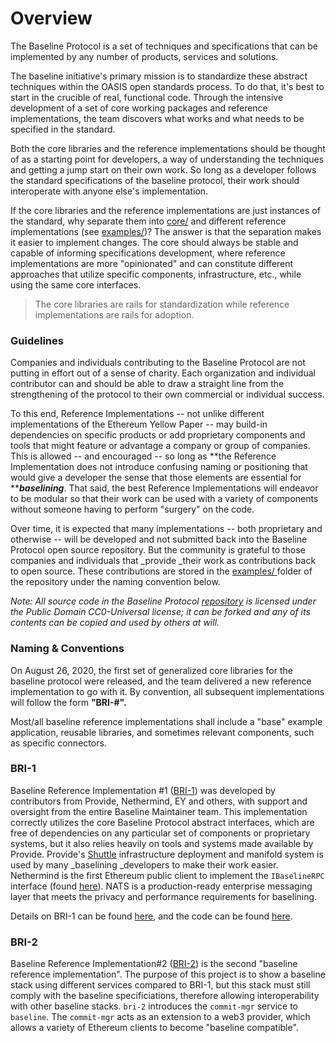 # Overview

The Baseline Protocol is a set of techniques and specifications that can be implemented by any number of products, services and solutions. &#x20;

The baseline initiative's primary mission is to standardize these abstract techniques within the OASIS open standards process. To do that, it's best to start in the crucible of real, functional code. Through the intensive development of a set of core working packages and reference implementations, the team discovers what works and what needs to be specified in the standard.

Both the core libraries and the reference implementations should be thought of as a starting point for developers, a way of understanding the techniques and getting a jump start on their own work. So long as a developer follows the standard specifications of the baseline protocol, their work should interoperate with anyone else's implementation.&#x20;

If the core libraries and the reference implementations are just instances of the standard, why separate them into [core/](https://github.com/ethereum-oasis/baseline/tree/master/core) and different reference implementations (see [examples/](https://github.com/ethereum-oasis/baseline/tree/master/examples))?  The answer is that the separation makes it easier to implement changes. The core should always be stable and capable of informing specifications development, where reference implementations are more "opinionated" and can constitute different approaches that utilize specific components, infrastructure, etc., while using the same core interfaces.

> The core libraries are rails for standardization while reference implementations are rails for adoption.

### Guidelines

Companies and individuals contributing to the Baseline Protocol are not putting in effort out of a sense of charity. Each organization and individual contributor can and should be able to draw a straight line from the strengthening of the protocol to their own commercial or individual success.

To this end, Reference Implementations -- not unlike different implementations of the Ethereum Yellow Paper -- may build-in dependencies on specific products or add proprietary components and tools that might feature or advantage a company or group of companies. This is allowed -- and encouraged -- so long as **the Reference Implementation does not introduce confusing naming or positioning that would give a developer the sense that those elements are essential for **_**baselining**_. That said, the best Reference Implementations will endeavor to be modular so that their work can be used with a variety of components without someone having to perform "surgery" on the code.

Over time, it is expected that many implementations -- both proprietary and otherwise -- will be developed and not submitted back into the Baseline Protocol open source repository. But the community is grateful to those companies and individuals that _provide _their work as contributions back to open source. These contributions are stored in the [examples/ ](https://github.com/ethereum-oasis/baseline/tree/master/examples)folder of the repository under the naming convention below.

_Note: All source code in the Baseline Protocol _[_repository_](https://github.com/ethereum-oasis/baseline)_ is licensed under the Public Domain CC0-Universal license; it can be forked and any of its contents can be copied and used by others at will._

### Naming & Conventions

On August 26, 2020, the first set of generalized core libraries for the baseline protocol were released, and the team delivered a new reference implementation to go with it. By convention, all subsequent implementations will follow the form **"BRI-#".**

Most/all baseline reference implementations shall include a "base" example application, reusable libraries, and sometimes relevant components, such as specific connectors.

### **BRI-1**

Baseline Reference Implementation #1 ([BRI-1](bri-1/)) was developed by contributors from Provide, Nethermind, EY and others, with support and oversight from the entire Baseline Maintainer team. This implementation correctly utilizes the core Baseline Protocol abstract interfaces, which are free of dependencies on any particular set of components or proprietary systems, but it also relies heavily on tools and systems made available by Provide. Provide's [Shuttle](https://shuttle.provide.services/waitlist) infrastructure deployment and manifold system is used by many _baselining _developers to make their work easier. Nethermind is the first Ethereum public client to implement the `IBaselineRPC` interface (found [here](https://github.com/ethereum-oasis/baseline/tree/master/core/api#interfaces)). NATS is a production-ready enterprise messaging layer that meets the privacy and performance requirements for baselining.&#x20;

Details on BRI-1 can be found [here](bri-1/), and the code can be found [here](https://github.com/ethereum-oasis/baseline/tree/master/examples/bri-1).&#x20;

### **BRI-2**

&#x20;Baseline Reference Implementation#2 ([BRI-2](bri-2.md)) is the second "baseline reference implementation". The purpose of this project is to show a baseline stack using different services compared to BRI-1, but this stack must still comply with the baseline specificiations, therefore allowing interoperability with other baseline stacks. `bri-2` introduces the `commit-mgr` service to `baseline`. The `commit-mgr` acts as an extension to a web3 provider, which allows a variety of Ethereum clients to become "baseline compatible".
